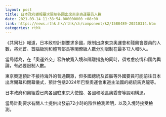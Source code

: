 ```yaml
---
layout: post
title: 日本政府據報要求限制各國出席東京奧運要員人數
date: 2021-03-14 11:38:54.000000000 +08:00
link: https://news.rthk.hk/rthk/ch/component/k2/1580489-20210314.htm
categories: rthk
---
```


《共同社》報道，日本政府計劃要求多國，限制出席東京奧運會和殘奧會要員的人數，將元首、首腦級別和體育部長等閣僚級人數分別限制在最多12人和5人。

當局認為，在「奧運外交」容許放寬入境和隔離措施的同時，須考慮疫情和國內輿論，有必要限制人數。

東京奧運預計不接待海外的普通觀眾，但多國總統及首腦等外國要員可能前往日本出席開幕和閉幕儀式，預計包括2024年巴黎奧運會東道主法國的總統馬克龍等。

日本政府和奧組委已向各國駐東京大使館、各國和地區奧委會等說明構思。

當局計劃要求有關人士提供出發前72小時的陰性檢測證明，以及入境時接受檢測。
